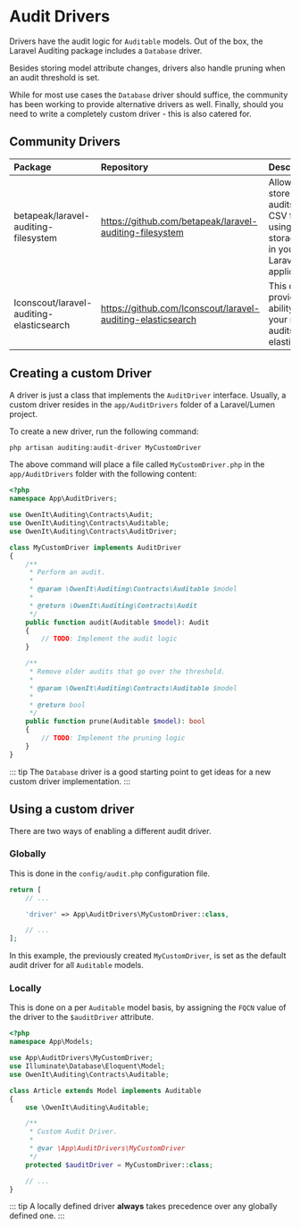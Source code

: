# Audit Drivers
Drivers have the audit logic for `Auditable` models.
Out of the box, the Laravel Auditing package includes a `Database` driver.

Besides storing model attribute changes, drivers also handle pruning when an audit threshold is set.

While for most use cases the `Database` driver should suffice, the community has been working to provide alternative drivers as well. Finally, should you need to write a completely custom driver - this is also catered for.

## Community Drivers
 Package                              | Repository                                              | Description
:-------------------------------------|:--------------------------------------------------------|:-----------
 betapeak/laravel-auditing-filesystem | https://github.com/betapeak/laravel-auditing-filesystem | Allows you to store your audits into a CSV file, using any storage disk in your Laravel application.
 Iconscout/laravel-auditing-elasticsearch | https://github.com/Iconscout/laravel-auditing-elasticsearch | This driver provides the ability to save your model audits in elasticsearch.

## Creating a custom Driver
A driver is just a class that implements the `AuditDriver` interface.
Usually, a custom driver resides in the `app/AuditDrivers` folder of a Laravel/Lumen project.

To create a new driver, run the following command:

```sh
php artisan auditing:audit-driver MyCustomDriver
```

The above command will place a file called `MyCustomDriver.php` in the `app/AuditDrivers` folder with the following content:

```php
<?php
namespace App\AuditDrivers;

use OwenIt\Auditing\Contracts\Audit;
use OwenIt\Auditing\Contracts\Auditable;
use OwenIt\Auditing\Contracts\AuditDriver;

class MyCustomDriver implements AuditDriver
{
    /**
     * Perform an audit.
     *
     * @param \OwenIt\Auditing\Contracts\Auditable $model
     *
     * @return \OwenIt\Auditing\Contracts\Audit
     */
    public function audit(Auditable $model): Audit
    {
        // TODO: Implement the audit logic
    }

    /**
     * Remove older audits that go over the threshold.
     *
     * @param \OwenIt\Auditing\Contracts\Auditable $model
     *
     * @return bool
     */
    public function prune(Auditable $model): bool
    {
        // TODO: Implement the pruning logic
    }
}
```

::: tip 
The `Database` driver is a good starting point to get ideas for a new custom driver implementation.
:::

## Using a custom driver
There are two ways of enabling a different audit driver.

### Globally
This is done in the `config/audit.php` configuration file.

```php
return [
    // ...

    'driver' => App\AuditDrivers\MyCustomDriver::class,

    // ...
];
```

In this example, the previously created `MyCustomDriver`, is set as the default audit driver for all `Auditable` models.

### Locally
This is done on a per `Auditable` model basis, by assigning the `FQCN` value of the driver to the `$auditDriver` attribute.

```php
<?php
namespace App\Models;

use App\AuditDrivers\MyCustomDriver;
use Illuminate\Database\Eloquent\Model;
use OwenIt\Auditing\Contracts\Auditable;

class Article extends Model implements Auditable
{
    use \OwenIt\Auditing\Auditable;

    /**
     * Custom Audit Driver.
     *
     * @var \App\AuditDrivers\MyCustomDriver
     */
    protected $auditDriver = MyCustomDriver::class;

    // ...
}
```

::: tip 
A locally defined driver **always** takes precedence over any globally defined one.
:::
